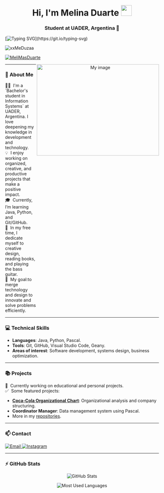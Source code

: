 <h1 align="center"><b>Hi, I'm Melina Duarte</b> <img src="https://media.giphy.com/media/hvRJCLFzcasrR4ia7z/giphy.gif" width="35"></h1>
<h3 align="center">Student at UADER, Argentina 🌟</h3>

[![Typing SVG](https://readme-typing-svg.herokuapp.com?font=Architects+Daughter&color=7AF79A&size=30&lines=Hey!+They+call+me+MeDuza!;I'm+a+2nd+year+student...;And+I+work+as+a+CM!)](https://git.io/typing-svg)

<p align="left"> <img src="https://komarev.com/ghpvc/?username=xxMeDuzaa&label=Profile%20views&color=0e75b6&style=flat" alt="xxMeDuzaa" /> </p>

<p align="left"> <a href="https://twitter.com/MeliMasDuarte" target="blank"><img src="https://img.shields.io/twitter/follow/MeliMasDuarte?logo=twitter&style=for-the-badge" alt="MeliMasDuarte" /></a> </p>

<a target="_blank" align="center">
  <img align="right" top="300" height="300" width="400" alt="My image" src="https://i.postimg.cc/DymMRzyr/descarga-1.jpg">
</a>

---

### 🌱 **About Me**
<p align="left" style="display: flex; align-items: center; justify-content: space-between;">
  <span>
    👩‍💻 &nbsp;I'm a `Bachelor's student in Information Systems` at UADER, Argentina. I love deepening my knowledge in development and technology.<br>
    💡 &nbsp;I enjoy working on organized, creative, and productive projects that make a positive impact.<br>
    🎓 &nbsp;Currently, I’m learning Java, Python, and Git/GitHub.<br>
    🎨 &nbsp;In my free time, I dedicate myself to creative design, reading books, and playing the bass guitar.<br>
    🚀 &nbsp;My goal:to merge technology and design to innovate and solve problems efficiently.
  </span>
</p>

---

### 💻 **Technical Skills**

- **Languages**: Java, Python, Pascal.
- **Tools**: Git, GitHub, Visual Studio Code, Geany.
- **Areas of interest**: Software development, systems design, business optimization.

---

### 📚 **Projects**

🚧 &nbsp;Currently working on educational and personal projects.\
✅ &nbsp;Some featured projects:
- **[Coca-Cola Organizational Chart](#)**: Organizational analysis and company structuring.
- **Coordinator Manager**: Data management system using Pascal.
- More in my [repositories](https://github.com/yourusername).

---

### 📫 **Contact**

<p align="left">
  <a href="mailto:mariamelinaduarte@gmail.com" target="_blank">
    <img src="https://img.shields.io/badge/Email-D14836?style=for-the-badge&logo=gmail&logoColor=white" alt="Email">
  </a>
  <a href="https://instagram.com/melimasduarte/" target="_blank">
    <img src="https://img.shields.io/badge/Instagram-E4405F?style=for-the-badge&logo=instagram&logoColor=white" alt="Instagram">
  </a>
</p>

---

### ⚡ **GitHub Stats**

<p align="center">
  <img src="https://github-readme-stats.vercel.app/api?username=xxMeDuzaa&show_icons=true&theme=radical" alt="GitHub Stats">
</p>
<p align="center">
  <img src="https://github-readme-stats.vercel.app/api/top-langs/?username=xxMeDuzaa&layout=compact&theme=radical" alt="Most Used Languages">
</p>
